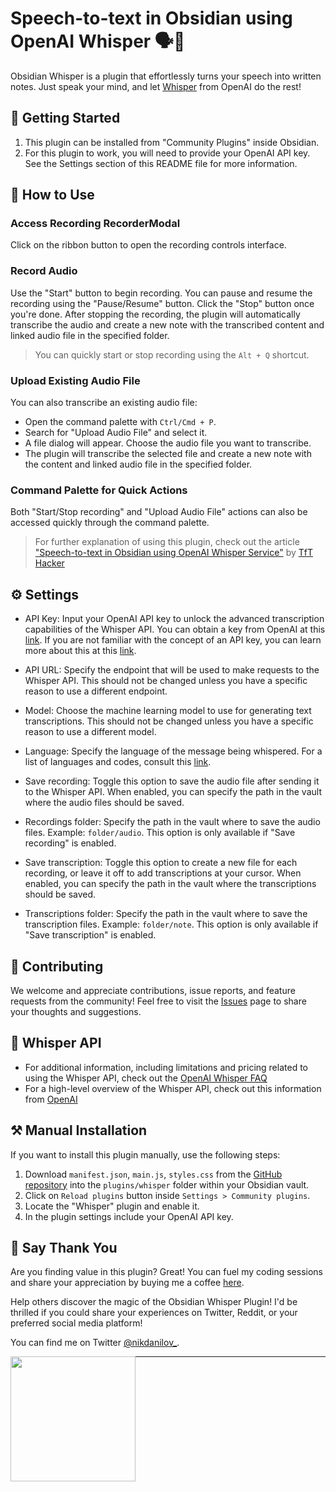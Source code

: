 # Speech-to-text in Obsidian using OpenAI Whisper 🗣️📝

Obsidian Whisper is a plugin that effortlessly turns your speech into written notes. Just speak your mind, and let [Whisper](https://openai.com/research/whisper) from OpenAI do the rest!

## 🚀 Getting Started

1. This plugin can be installed from "Community Plugins" inside Obsidian.
2. For this plugin to work, you will need to provide your OpenAI API key. See the Settings section of this README file for more information.

## 🎯 How to Use

### Access Recording RecorderModal

Click on the ribbon button to open the recording controls interface.

### Record Audio

Use the "Start" button to begin recording. You can pause and resume the recording using the "Pause/Resume" button. Click the "Stop" button once you're done. After stopping the recording, the plugin will automatically transcribe the audio and create a new note with the transcribed content and linked audio file in the specified folder.

> You can quickly start or stop recording using the `Alt + Q` shortcut.

### Upload Existing Audio File

You can also transcribe an existing audio file:

-   Open the command palette with `Ctrl/Cmd + P`.
-   Search for "Upload Audio File" and select it.
-   A file dialog will appear. Choose the audio file you want to transcribe.
-   The plugin will transcribe the selected file and create a new note with the content and linked audio file in the specified folder.

### Command Palette for Quick Actions

Both "Start/Stop recording" and "Upload Audio File" actions can also be accessed quickly through the command palette.

> For further explanation of using this plugin, check out the article ["Speech-to-text in Obsidian using OpenAI Whisper Service"](https://tfthacker.medium.com/speech-to-text-in-obsidian-using-openai-whisper-service-7b2843bf8d64) by [TfT Hacker](https://twitter.com/tfthacker)

## ⚙️ Settings

-   API Key: Input your OpenAI API key to unlock the advanced transcription capabilities of the Whisper API. You can obtain a key from OpenAI at this [link](https://platform.openai.com/overview). If you are not familiar with the concept of an API key, you can learn more about this at this [link](https://tfthacker.medium.com/how-to-get-your-own-api-key-for-using-openai-chatgpt-in-obsidian-41b7dd71f8d3).

-   API URL: Specify the endpoint that will be used to make requests to the Whisper API. This should not be changed unless you have a specific reason to use a different endpoint.

-   Model: Choose the machine learning model to use for generating text transcriptions. This should not be changed unless you have a specific reason to use a different model.

-   Language: Specify the language of the message being whispered. For a list of languages and codes, consult this [link](https://github.com/openai/whisper/blob/main/whisper/tokenizer.py).

-   Save recording: Toggle this option to save the audio file after sending it to the Whisper API. When enabled, you can specify the path in the vault where the audio files should be saved.

-   Recordings folder: Specify the path in the vault where to save the audio files. Example: `folder/audio`. This option is only available if "Save recording" is enabled.

-   Save transcription: Toggle this option to create a new file for each recording, or leave it off to add transcriptions at your cursor. When enabled, you can specify the path in the vault where the transcriptions should be saved.

-   Transcriptions folder: Specify the path in the vault where to save the transcription files. Example: `folder/note`. This option is only available if "Save transcription" is enabled.

## 🤝 Contributing

We welcome and appreciate contributions, issue reports, and feature requests from the community! Feel free to visit the [Issues](https://github.com/nikdanilov/whisper-obsidian-plugin/issues) page to share your thoughts and suggestions.

## 💬 Whisper API

-   For additional information, including limitations and pricing related to using the Whisper API, check out the [OpenAI Whisper FAQ](https://help.openai.com/en/articles/7031512-whisper-api-faq)
-   For a high-level overview of the Whisper API, check out this information from [OpenAI](https://openai.com/research/whisper)

## ⚒️ Manual Installation

If you want to install this plugin manually, use the following steps:

1. Download `manifest.json`, `main.js`, `styles.css` from the [GitHub repository](https://github.com/nikdanilov/whisper-obsidian-plugin/releases) into the `plugins/whisper` folder within your Obsidian vault.
2. Click on `Reload plugins` button inside `Settings > Community plugins`.
3. Locate the "Whisper" plugin and enable it.
4. In the plugin settings include your OpenAI API key.

## 🤩 Say Thank You

Are you finding value in this plugin? Great! You can fuel my coding sessions and share your appreciation by buying me a coffee [here](https://ko-fi.com/nikdanilov).

Help others discover the magic of the Obsidian Whisper Plugin! I'd be thrilled if you could share your experiences on Twitter, Reddit, or your preferred social media platform!

You can find me on Twitter [@nikdanilov\_](https://twitter.com/nikdanilov_).

[<img style="float:left" src="https://user-images.githubusercontent.com/14358394/115450238-f39e8100-a21b-11eb-89d0-fa4b82cdbce8.png" width="200">](https://ko-fi.com/nikdanilov)

---
